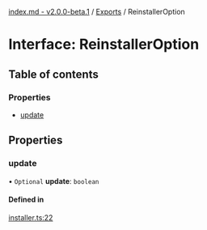 [index.md - v2.0.0-beta.1](../README.md) / [Exports](../modules.md) / ReinstallerOption

# Interface: ReinstallerOption

## Table of contents

### Properties

- [update](ReinstallerOption.md#update)

## Properties

### update

• `Optional` **update**: `boolean`

#### Defined in

[installer.ts:22](https://github.com/saqqdy/reinstaller/blob/b5db748/src/installer.ts#L22)
